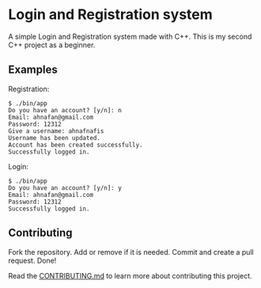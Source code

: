 # Login and Registration system

A simple Login and Registration system made with C++. This is my second C++
project as a beginner.

## Examples

Registration:

```
$ ./bin/app
Do you have an account? [y/n]: n
Email: ahnafan@gmail.com
Password: 12312
Give a username: ahnafnafis
Username has been updated.
Account has been created successfully.
Successfully logged in.
```

Login:

```
$ ./bin/app
Do you have an account? [y/n]: y
Email: ahnafan@gmail.com
Password: 12312
Successfully logged in.
```

## Contributing

Fork the repository. Add or remove if it is needed. Commit and create a pull
request. Done!

Read the [CONTRIBUTING.md](CONTRIBUTING.md) to learn more about contributing
this project.
